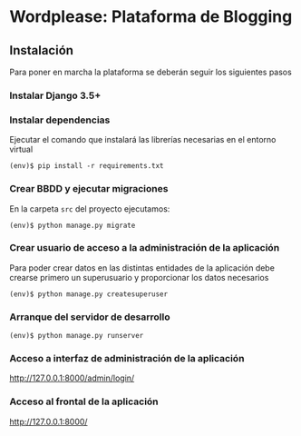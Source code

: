 # Wordplease: Plataforma de Blogging



## Instalación
Para poner en marcha la plataforma se deberán seguir los siguientes pasos

### Instalar Django 3.5+

### Instalar dependencias
Ejecutar el comando que instalará las librerías necesarias en el entorno virtual

```
(env)$ pip install -r requirements.txt
```
### Crear BBDD y ejecutar migraciones

En la carpeta `src` del proyecto ejecutamos:

```
(env)$ python manage.py migrate
```

### Crear usuario de acceso a la administración de la aplicación

Para poder crear datos en las distintas entidades de la aplicación debe crearse primero un superusuario y proporcionar los datos necesarios

```
(env)$ python manage.py createsuperuser
```

### Arranque del servidor de desarrollo

```
(env)$ python manage.py runserver
```

### Acceso a interfaz de administración de la aplicación

http://127.0.0.1:8000/admin/login/

### Acceso al frontal de la aplicación

http://127.0.0.1:8000/
